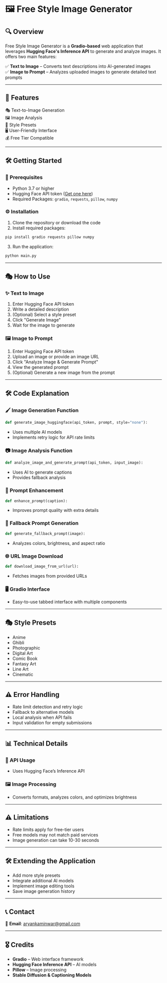 

# 🖼️ Free Style Image Generator  

## 🔍 Overview  
Free Style Image Generator is a **Gradio-based** web application that leverages **Hugging Face's Inference API** to generate and analyze images. It offers two main features:  

✅ **Text to Image** – Converts text descriptions into AI-generated images  
✅ **Image to Prompt** – Analyzes uploaded images to generate detailed text prompts  

---

## 🚀 Features  
🎭 Text-to-Image Generation  
🖼 Image Analysis  
🎨 Style Presets  
🖥 User-Friendly Interface  
💰 Free Tier Compatible  

---

## 🛠 Getting Started  

### 📌 Prerequisites  
- Python 3.7 or higher  
- Hugging Face API token ([Get one here](https://huggingface.co/settings/tokens))  
- Required Packages: `gradio`, `requests`, `pillow`, `numpy`  

### ⚙️ Installation  
1. Clone the repository or download the code  
2. Install required packages:  
```bash
pip install gradio requests pillow numpy
```  
3. Run the application:  
```bash
python main.py
```  

---

## 🎭 How to Use  

### ✨ Text to Image  
1. Enter Hugging Face API token  
2. Write a detailed description  
3. (Optional) Select a style preset  
4. Click "Generate Image"  
5. Wait for the image to generate  

### 🖼 Image to Prompt  
1. Enter Hugging Face API token  
2. Upload an image or provide an image URL  
3. Click "Analyze Image & Generate Prompt"  
4. View the generated prompt  
5. (Optional) Generate a new image from the prompt  

---

## 🛠 Code Explanation  

### 🖌 Image Generation Function  
```python
def generate_image_huggingface(api_token, prompt, style="none"):
```  
- Uses multiple AI models  
- Implements retry logic for API rate limits  

### 📷 Image Analysis Function  
```python
def analyze_image_and_generate_prompt(api_token, input_image):
```  
- Uses AI to generate captions  
- Provides fallback analysis  

### 📝 Prompt Enhancement  
```python
def enhance_prompt(caption):
```  
- Improves prompt quality with extra details  

### 🔄 Fallback Prompt Generation  
```python
def generate_fallback_prompt(image):
```  
- Analyzes colors, brightness, and aspect ratio  

### 🌐 URL Image Download  
```python
def download_image_from_url(url):
```  
- Fetches images from provided URLs  

### 🖥 Gradio Interface  
- Easy-to-use tabbed interface with multiple components  

---

## 🎭 Style Presets  
- Anime  
- Ghibli  
- Photographic  
- Digital Art  
- Comic Book  
- Fantasy Art  
- Line Art  
- Cinematic  

---

## ⚠️ Error Handling  
- Rate limit detection and retry logic  
- Fallback to alternative models  
- Local analysis when API fails  
- Input validation for empty submissions  

---

## 📊 Technical Details  

### 🔗 API Usage  
- Uses Hugging Face’s Inference API  

### 🖼 Image Processing  
- Converts formats, analyzes colors, and optimizes brightness  

---

## ⚠️ Limitations  
- Rate limits apply for free-tier users  
- Free models may not match paid services  
- Image generation can take 10-30 seconds  

---

## 🛠 Extending the Application  
- Add more style presets  
- Integrate additional AI models  
- Implement image editing tools  
- Save image generation history  

---

## 📞 Contact  
📧 **Email**: aryankaminwar@gmail.com 


---

## 🎖 Credits  
- **Gradio** – Web interface framework  
- **Hugging Face Inference API** – AI models  
- **Pillow** – Image processing  
- **Stable Diffusion & Captioning Models**  
